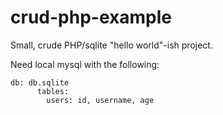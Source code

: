 # crud-php-example
Small, crude PHP/sqlite "hello world"-ish project.

Need local mysql with the following: 

```
db: db.sqlite
      tables: 
        users: id, username, age
```
